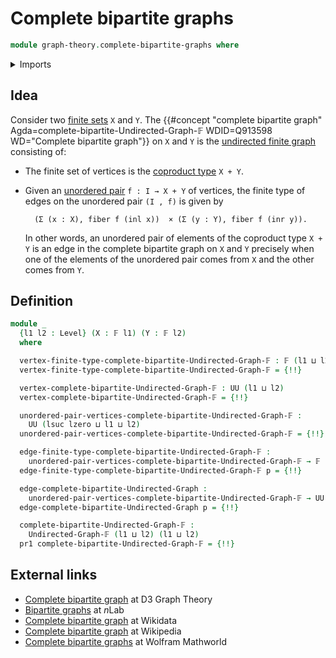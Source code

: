 # Complete bipartite graphs

```agda
module graph-theory.complete-bipartite-graphs where
```

<details><summary>Imports</summary>

```agda
open import foundation.coproduct-types
open import foundation.universe-levels
open import foundation.unordered-pairs

open import graph-theory.finite-graphs

open import univalent-combinatorics.2-element-types
open import univalent-combinatorics.cartesian-product-types
open import univalent-combinatorics.coproduct-types
open import univalent-combinatorics.dependent-pair-types
open import univalent-combinatorics.fibers-of-maps
open import univalent-combinatorics.finite-types
```

</details>

## Idea

Consider two [finite sets](univalent-combinatorics.finite-types.md) `X` and `Y`.
The
{{#concept "complete bipartite graph" Agda=complete-bipartite-Undirected-Graph-𝔽 WDID=Q913598 WD="Complete bipartite graph"}}
on `X` and `Y` is the [undirected finite graph](graph-theory.finite-graphs.md)
consisting of:

- The finite set of vertices is the
  [coproduct type](univalent-combinatorics.coproduct-types.md) `X + Y`.
- Given an [unordered pair](foundation.unordered-pairs.md) `f : I → X + Y` of
  vertices, the finite type of edges on the unordered pair `(I , f)` is given by

  ```text
    (Σ (x : X), fiber f (inl x))  × (Σ (y : Y), fiber f (inr y)).
  ```

  In other words, an unordered pair of elements of the coproduct type `X + Y` is
  an edge in the complete bipartite graph on `X` and `Y` precisely when one of
  the elements of the unordered pair comes from `X` and the other comes from
  `Y`.

## Definition

```agda
module _
  {l1 l2 : Level} (X : 𝔽 l1) (Y : 𝔽 l2)
  where

  vertex-finite-type-complete-bipartite-Undirected-Graph-𝔽 : 𝔽 (l1 ⊔ l2)
  vertex-finite-type-complete-bipartite-Undirected-Graph-𝔽 = {!!}

  vertex-complete-bipartite-Undirected-Graph-𝔽 : UU (l1 ⊔ l2)
  vertex-complete-bipartite-Undirected-Graph-𝔽 = {!!}

  unordered-pair-vertices-complete-bipartite-Undirected-Graph-𝔽 :
    UU (lsuc lzero ⊔ l1 ⊔ l2)
  unordered-pair-vertices-complete-bipartite-Undirected-Graph-𝔽 = {!!}

  edge-finite-type-complete-bipartite-Undirected-Graph-𝔽 :
    unordered-pair-vertices-complete-bipartite-Undirected-Graph-𝔽 → 𝔽 (l1 ⊔ l2)
  edge-finite-type-complete-bipartite-Undirected-Graph-𝔽 p = {!!}

  edge-complete-bipartite-Undirected-Graph :
    unordered-pair-vertices-complete-bipartite-Undirected-Graph-𝔽 → UU (l1 ⊔ l2)
  edge-complete-bipartite-Undirected-Graph p = {!!}

  complete-bipartite-Undirected-Graph-𝔽 :
    Undirected-Graph-𝔽 (l1 ⊔ l2) (l1 ⊔ l2)
  pr1 complete-bipartite-Undirected-Graph-𝔽 = {!!}
```

## External links

- [Complete bipartite graph](https://d3gt.com/unit.html?complete-bipartite) at
  D3 Graph Theory
- [Bipartite graphs](https://ncatlab.org/nlab/show/bipartite+graph) at $n$Lab
- [Complete bipartite graph](https://www.wikidata.org/entity/Q913598) at
  Wikidata
- [Complete bipartite graph](https://en.wikipedia.org/wiki/Complete_bipartite_graph)
  at Wikipedia
- [Complete bipartite graphs](https://mathworld.wolfram.com/CompleteBipartiteGraph.html)
  at Wolfram Mathworld
